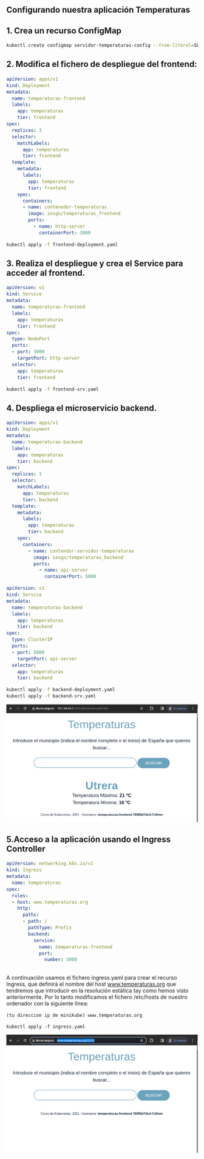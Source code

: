 ## Configurando nuestra aplicación Temperaturas

## 1. Crea un recurso ConfigMap

```bash
kubectl create configmap servidor-temperaturas-config --from-literal=SERVIDOR_TEMPERATURAS=servidor-temperaturas:5000
```

## 2. Modifica el fichero de despliegue del frontend:
```yml
apiVersion: apps/v1
kind: Deployment
metadata:
  name: temperaturas-frontend
  labels:
    app: temperaturas
    tier: frontend
spec:
  replicas: 3
  selector:
    matchLabels:
      app: temperaturas
      tier: frontend
  template:
    metadata:
      labels:
        app: temperaturas
        tier: frontend
    spec:
      containers:
      - name: contenedor-temperaturas
        image: iesgn/temperaturas_frontend
        ports:
          - name: http-server
            containerPort: 3000
```
```bash
kubectl apply -f frontend-deployment.yaml
```
## 3. Realiza el despliegue y crea el Service para acceder al frontend.
```yml
apiVersion: v1
kind: Service
metadata:
  name: temperaturas-frontend
  labels:
    app: temperaturas
    tier: frontend
spec:
  type: NodePort
  ports:
  - port: 3000
    targetPort: http-server
  selector:
    app: temperaturas
    tier: frontend
```

```bash
kubectl apply -f frontend-srv.yaml
```
## 4. Despliega el microservicio backend.

```yml
apiVersion: apps/v1
kind: Deployment
metadata:
  name: temperaturas-backend
  labels:
    app: temperaturas
    tier: backend
spec:
  replicas: 1
  selector:
    matchLabels:
      app: temperaturas
      tier: backend
  template:
    metadata:
      labels:
        app: temperaturas
        tier: backend
    spec:
      containers:
        - name: contendor-servidor-temperaturas
          image: iesgn/temperaturas_backend
          ports:
            - name: api-server
              containerPort: 5000
```
```yml
apiVersion: v1
kind: Service
metadata:
  name: temperaturas-backend
  labels:
    app: temperaturas
    tier: backend
spec:
  type: ClusterIP
  ports:
  - port: 5000
    targetPort: api-server
  selector:
    app: temperaturas
    tier: backend

```

```bash
kubectl apply -f backend-deployment.yaml
kubectl apply -f backend-srv.yaml
```

![temp](/img/temp1.png)

## 5.Acceso a la aplicación usando el Ingress Controller

```yml
apiVersion: networking.k8s.io/v1
kind: Ingress
metadata:
  name: temperaturas
spec:
  rules:
  - host: www.temperaturas.org
    http:
      paths:
      - path: /
        pathType: Prefix
        backend:
          service:
            name: temperaturas-frontend
            port:
              number: 3000
        
```

A continuación usamos el fichero ingress.yaml para crear el recurso Ingress, que definirá el nombre del host www.temperaturas.org que tendremos que introducir en la resolución estática tay como hemos visto anteriormente. Por lo tanto modificamos el fichero /etc/hosts de nuestro ordenador con la siguiente línea:
```
(tu direccion ip de minikube) www.temperaturas.org
```
```
kubectl apply -f ingress.yaml
```

![](/img/temp2.png)

